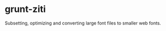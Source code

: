 grunt-ziti
==========

Subsetting, optimizing and converting large font files to smaller web fonts.
